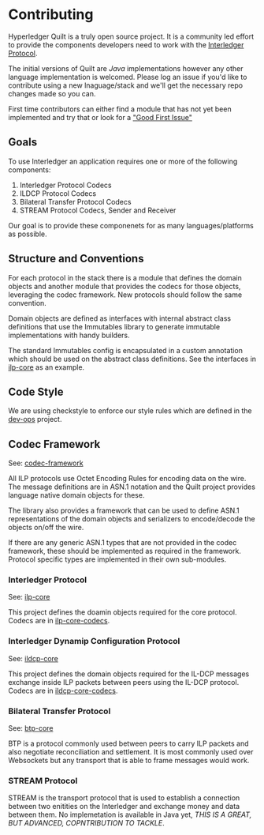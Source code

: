 # Contributing

Hyperledger Quilt is a truly open source project. It is a community led effort to provide the components developers need to work with the [Interledger Protocol](https://interledger.org).

The initial versions of Quilt are *_Java_* implementations however any other language implementation is welcomed. Please log an issue if you'd like to contribute using a new lnaguage/stack and we'll get the necessary repo changes made so you can.

First time contributors can either find a module that has not yet been implemented and try that or look for a ["Good First Issue"](https://github.com/hyperledger/quilt/issues?q=is%3Aissue+is%3Aopen+label%3A"good+first+issue") 

## Goals

To use Interledger an application requires one or more of the following components:

  1. Interledger Protocol Codecs
  1. ILDCP Protocol Codecs
  1. Bilateral Transfer Protocol Codecs
  1. STREAM Protocol Codecs, Sender and Receiver

Our goal is to provide these componenets for as many languages/platforms as possible.

## Structure and Conventions

For each protocol in the stack there is a module that defines the domain objects and another module that provides the codecs for those objects, leveraging the codec framework. New protocols should follow the same convention.

Domain objects are defined as interfaces with internal abstract class definitions that use the Immutables library to generate immutable implementations with handy builders.

The standard Immutables config is encapsulated in a custom annotation which should be used on the abstract class definitions. See the interfaces in [ilp-core](ilp-core) as an example.

## Code Style

We are using checkstyle to enforce our style rules which are defined in the [dev-ops](dev-ops) project.

## Codec Framework

See: [codec-framework](codec-framework)

All ILP protocols use Octet Encoding Rules for encoding data on the wire. The message definitions are in ASN.1 notation and the Quilt project provides language native domain objects for these.

The library also provides a framework that can be used to define ASN.1 representations of the domain objects and serializers to encode/decode the objects on/off the wire.

If there are any generic ASN.1 types that are not provided in the codec framework, these should be implemented as required in the framework. Protocol specific types are implemented in their own sub-modules. 

### Interledger Protocol

See: [ilp-core](ilp-core)

This project defines the doamin objects required for the core protocol.
Codecs are in [ilp-core-codecs](ilp-core-codecs).

### Interledger Dynamip Configuration Protocol

See: [ildcp-core](ildcp-core)

This project defines the domain objects required for the IL-DCP messages exchange inside ILP packets between peers using the IL-DCP protocol.
Codecs are in [ildcp-core-codecs](ildcp-core-codecs).

### Bilateral Transfer Protocol

See: [btp-core](btp-core)

BTP is a protocol commonly used between peers to carry ILP packets and also negotiate reconciliation and settlement.
It is most commonly used over Websockets but any transport that is able to frame messages would work.

### STREAM Protocol

STREAM is the transport protocol that is used to establish a connection between two enitities on the Interledger and exchange money and data between them.
No implemetation is available in Java yet, *THIS IS A GREAT, BUT ADVANCED, COPNTRIBUTION TO TACKLE*.
